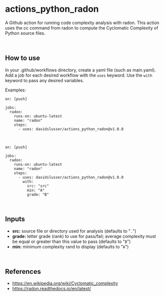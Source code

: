 # actions_python_radon
A Github action for running code complexity analysis with radon. This action uses the cc command from radon to compute the Cyclomatic Complexity of Python source files.


<br/>

## How to use
In your .github/workflows directory, create a yaml file (such as main.yaml). Add a job for each desired workflow with the `uses` keyword. Use the `with` keyword to pass any desired variables.

Examples:

```
on: [push]

jobs:
  radon:
    runs-on: ubuntu-latest
    name: "radon"
    steps:
      - uses: davidslusser/actions_python_radon@v1.0.0
```
<br/>

```
on: [push]

jobs:
  radon:
    runs-on: ubuntu-latest
    name: "radon"
    steps:
      - uses: davidslusser/actions_python_radon@v1.0.0
        with:
          src: "src"
          min: "A"
          grade: "B"
```

<br/>

## Inputs
  - **src:** source file or directory used for analysis (defaults to "`.`")
  - **grade:** letter grade (rank) to use for pass/fail; average complexity must be equal or greater than this value to pass (defaults to "`B`")
  - **min:** minimum complexity rand to display (defaults to "`A`")

<br/>

## References
 - https://en.wikipedia.org/wiki/Cyclomatic_complexity
 - https://radon.readthedocs.io/en/latest/
